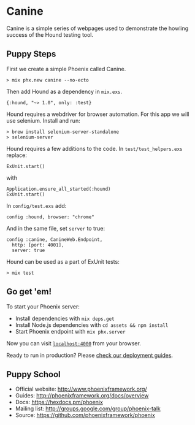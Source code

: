 # Canine

Canine is a simple series of webpages used to demonstrate the howling success of the Hound testing tool.

## Puppy Steps

First we create a simple Phoenix called Canine.

```
> mix phx.new canine --no-ecto
```

Then add Hound as a dependency in `mix.exs`.

```
{:hound, "~> 1.0", only: :test}
```

Hound requires a webdriver for browser automation. For this app we will use selenium. Install and run:

```
> brew install selenium-server-standalone
> selenium-server
```

Hound requires a few additions to the code. In `test/test_helpers.exs` replace:

```
ExUnit.start()
```

with 


```
Application.ensure_all_started(:hound)
ExUnit.start()
```


In `config/test.exs` add:

```
config :hound, browser: "chrome"
```

And in the same file, set `server` to true: 

```
config :canine, CanineWeb.Endpoint,
  http: [port: 4001],
  server: true
```

Hound can be used as a part of ExUnit tests:

```
> mix test
```

## Go get 'em!

To start your Phoenix server:

  * Install dependencies with `mix deps.get`
  * Install Node.js dependencies with `cd assets && npm install`
  * Start Phoenix endpoint with `mix phx.server`

Now you can visit [`localhost:4000`](http://localhost:4000) from your browser.

Ready to run in production? Please [check our deployment guides](http://www.phoenixframework.org/docs/deployment).

## Puppy School

  * Official website: http://www.phoenixframework.org/
  * Guides: http://phoenixframework.org/docs/overview
  * Docs: https://hexdocs.pm/phoenix
  * Mailing list: http://groups.google.com/group/phoenix-talk
  * Source: https://github.com/phoenixframework/phoenix
